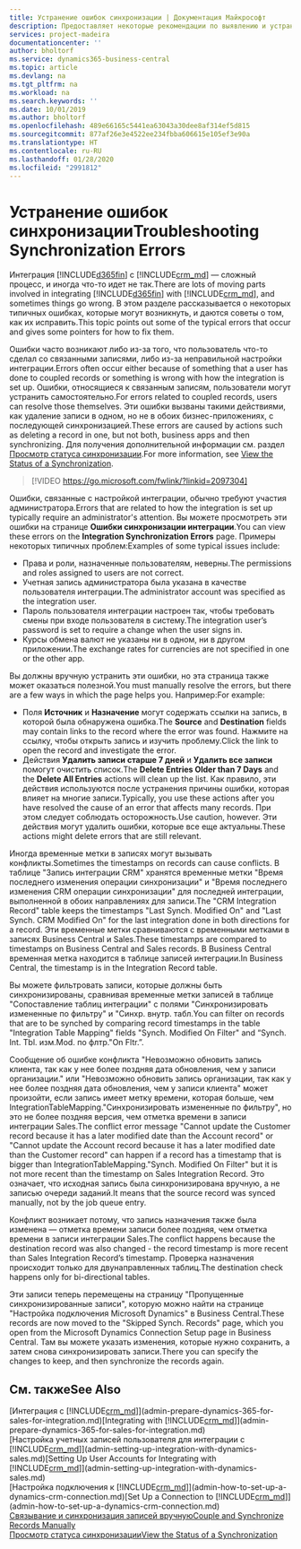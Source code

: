 ```yaml
---
title: Устранение ошибок синхронизации | Документация Майкрософт
description: Предоставляет некоторые рекомендации по выявлению и устранению ошибок синхронизации.
services: project-madeira
documentationcenter: ''
author: bholtorf
ms.service: dynamics365-business-central
ms.topic: article
ms.devlang: na
ms.tgt_pltfrm: na
ms.workload: na
ms.search.keywords: ''
ms.date: 10/01/2019
ms.author: bholtorf
ms.openlocfilehash: 489e66165c5441ea63043a30dee8af314ef5d815
ms.sourcegitcommit: 877af26e3e4522ee234fbba606615e105ef3e90a
ms.translationtype: HT
ms.contentlocale: ru-RU
ms.lasthandoff: 01/28/2020
ms.locfileid: "2991812"
---
```

# <a name="troubleshooting-synchronization-errors"></a><span data-ttu-id="9c633-103">Устранение ошибок синхронизации</span><span class="sxs-lookup"><span data-stu-id="9c633-103">Troubleshooting Synchronization Errors</span></span>
<span data-ttu-id="9c633-104">Интеграция [!INCLUDE[d365fin](includes/d365fin_md.md)] с [!INCLUDE[crm_md](includes/crm_md.md)] — сложный процесс, и иногда что-то идет не так.</span><span class="sxs-lookup"><span data-stu-id="9c633-104">There are lots of moving parts involved in integrating [!INCLUDE[d365fin](includes/d365fin_md.md)] with [!INCLUDE[crm_md](includes/crm_md.md)], and sometimes things go wrong.</span></span> <span data-ttu-id="9c633-105">В этом разделе рассказывается о некоторых типичных ошибках, которые могут возникнуть, и даются советы о том, как их исправить.</span><span class="sxs-lookup"><span data-stu-id="9c633-105">This topic points out some of the typical errors that occur and gives some pointers for how to fix them.</span></span>

<span data-ttu-id="9c633-106">Ошибки часто возникают либо из-за того, что пользователь что-то сделал со связанными записями, либо из-за неправильной настройки интеграции.</span><span class="sxs-lookup"><span data-stu-id="9c633-106">Errors often occur either because of something that a user has done to coupled records or something is wrong with how the integration is set up.</span></span> <span data-ttu-id="9c633-107">Ошибки, относящиеся к связанным записям, пользователи могут устранить самостоятельно.</span><span class="sxs-lookup"><span data-stu-id="9c633-107">For errors related to coupled records, users can resolve those themselves.</span></span> <span data-ttu-id="9c633-108">Эти ошибки вызваны такими действиями, как удаление записи в одном, но не в обоих бизнес-приложениях, с последующей синхронизацией.</span><span class="sxs-lookup"><span data-stu-id="9c633-108">These errors are caused by actions such as deleting a record in one, but not both, business apps and then synchronizing.</span></span> <span data-ttu-id="9c633-109">Для получения дополнительной информации см. раздел [Просмотр статуса синхронизации](admin-how-to-view-synchronization-status.md).</span><span class="sxs-lookup"><span data-stu-id="9c633-109">For more information, see [View the Status of a Synchronization](admin-how-to-view-synchronization-status.md).</span></span>

> [!VIDEO https://go.microsoft.com/fwlink/?linkid=2097304]

<span data-ttu-id="9c633-110">Ошибки, связанные с настройкой интеграции, обычно требуют участия администратора.</span><span class="sxs-lookup"><span data-stu-id="9c633-110">Errors that are related to how the integration is set up typically require an administrator's attention.</span></span> <span data-ttu-id="9c633-111">Вы можете просмотреть эти ошибки на странице **Ошибки синхронизации интеграции**.</span><span class="sxs-lookup"><span data-stu-id="9c633-111">You can view these errors on the **Integration Synchronization Errors** page.</span></span> <span data-ttu-id="9c633-112">Примеры некоторых типичных проблем:</span><span class="sxs-lookup"><span data-stu-id="9c633-112">Examples of some typical issues include:</span></span>  
  
* <span data-ttu-id="9c633-113">Права и роли, назначенные пользователям, неверны.</span><span class="sxs-lookup"><span data-stu-id="9c633-113">The permissions and roles assigned to users are not correct.</span></span>  
* <span data-ttu-id="9c633-114">Учетная запись администратора была указана в качестве пользователя интеграции.</span><span class="sxs-lookup"><span data-stu-id="9c633-114">The administrator account was specified as the integration user.</span></span>  
* <span data-ttu-id="9c633-115">Пароль пользователя интеграции настроен так, чтобы требовать смены при входе пользователя в систему.</span><span class="sxs-lookup"><span data-stu-id="9c633-115">The integration user’s password is set to require a change when the user signs in.</span></span>  
* <span data-ttu-id="9c633-116">Курсы обмена валют не указаны ни в одном, ни в другом приложении.</span><span class="sxs-lookup"><span data-stu-id="9c633-116">The exchange rates for currencies are not specified in one or the other app.</span></span>  
  
<span data-ttu-id="9c633-117">Вы должны вручную устранить эти ошибки, но эта страница также может оказаться полезной.</span><span class="sxs-lookup"><span data-stu-id="9c633-117">You must manually resolve the errors, but there are a few ways in which the page helps you.</span></span> <span data-ttu-id="9c633-118">Например:</span><span class="sxs-lookup"><span data-stu-id="9c633-118">For example:</span></span>  

* <span data-ttu-id="9c633-119">Поля **Источник** и **Назначение** могут содержать ссылки на запись, в которой была обнаружена ошибка.</span><span class="sxs-lookup"><span data-stu-id="9c633-119">The **Source** and **Destination** fields may contain links to the record where the error was found.</span></span> <span data-ttu-id="9c633-120">Нажмите на ссылку, чтобы открыть запись и изучить проблему.</span><span class="sxs-lookup"><span data-stu-id="9c633-120">Click the link to open the record and investigate the error.</span></span>  
* <span data-ttu-id="9c633-121">Действия **Удалить записи старше 7 дней** и **Удалить все записи** помогут очистить список.</span><span class="sxs-lookup"><span data-stu-id="9c633-121">The **Delete Entries Older than 7 Days** and the **Delete All Entries** actions will clean up the list.</span></span> <span data-ttu-id="9c633-122">Как правило, эти действия используются после устранения причины ошибки, которая влияет на многие записи.</span><span class="sxs-lookup"><span data-stu-id="9c633-122">Typically, you use these actions after you have resolved the cause of an error that affects many records.</span></span> <span data-ttu-id="9c633-123">При этом следует соблюдать осторожность.</span><span class="sxs-lookup"><span data-stu-id="9c633-123">Use caution, however.</span></span> <span data-ttu-id="9c633-124">Эти действия могут удалить ошибки, которые все еще актуальны.</span><span class="sxs-lookup"><span data-stu-id="9c633-124">These actions might delete errors that are still relevant.</span></span>

<span data-ttu-id="9c633-125">Иногда временные метки в записях могут вызывать конфликты.</span><span class="sxs-lookup"><span data-stu-id="9c633-125">Sometimes the timestamps on records can cause conflicts.</span></span> <span data-ttu-id="9c633-126">В таблице "Запись интеграции CRM" хранятся временные метки "Время последнего изменения операции синхронизации" и "Время последнего изменения CRM операции синхронизации" для последней интеграции, выполненной в обоих направлениях для записи.</span><span class="sxs-lookup"><span data-stu-id="9c633-126">The "CRM Integration Record" table keeps the timestamps "Last Synch. Modified On" and "Last Synch. CRM Modified On" for the last integration done in both directions for a record.</span></span> <span data-ttu-id="9c633-127">Эти временные метки сравниваются с временными метками в записях Business Central и Sales.</span><span class="sxs-lookup"><span data-stu-id="9c633-127">These timestamps are compared to timestamps on Business Central and Sales records.</span></span> <span data-ttu-id="9c633-128">В Business Central временная метка находится в таблице записей интеграции.</span><span class="sxs-lookup"><span data-stu-id="9c633-128">In Business Central, the timestamp is in the Integration Record table.</span></span>

<span data-ttu-id="9c633-129">Вы можете фильтровать записи, которые должны быть синхронизированы, сравнивая временные метки записей в таблице "Сопоставление таблиц интеграции" с полями "Синхронизировать измененные по фильтру" и "Синхр. внутр. табл.</span><span class="sxs-lookup"><span data-stu-id="9c633-129">You can filter on records that are to be synched by comparing record timestamps in the table "Integration Table Mapping" fields "Synch. Modified On Filter" and “Synch. Int. Tbl.</span></span> <span data-ttu-id="9c633-130">изм.</span><span class="sxs-lookup"><span data-stu-id="9c633-130">Mod.</span></span> <span data-ttu-id="9c633-131">по флтр."</span><span class="sxs-lookup"><span data-stu-id="9c633-131">On Fltr.”.</span></span>

<span data-ttu-id="9c633-132">Сообщение об ошибке конфликта "Невозможно обновить запись клиента, так как у нее более поздняя дата обновления, чем у записи организации." или "Невозможно обновить запись организации, так как у нее более поздняя дата обновления, чем у записи клиента" может произойти, если запись имеет метку времени, которая больше, чем IntegrationTableMapping."Синхронизировать измененные по фильтру", но это не более поздняя версия, чем отметка времени в записи интеграции Sales.</span><span class="sxs-lookup"><span data-stu-id="9c633-132">The conflict error message "Cannot update the Customer record because it has a later modified date than the Account record" or "Cannot update the Account record because it has a later modified date than the Customer record" can happen if a record has a timestamp that is bigger than IntegrationTableMapping."Synch. Modified On Filter" but it is not more recent than the timestamp on Sales Integration Record.</span></span> <span data-ttu-id="9c633-133">Это означает, что исходная запись была синхронизирована вручную, а не записью очереди заданий.</span><span class="sxs-lookup"><span data-stu-id="9c633-133">It means that the source record was synced manually, not by the job queue entry.</span></span> 

<span data-ttu-id="9c633-134">Конфликт возникает потому, что запись назначения также была изменена — отметка времени записи более поздняя, чем отметка времени в записи интеграции Sales.</span><span class="sxs-lookup"><span data-stu-id="9c633-134">The conflict happens because the destination record was also changed  - the record timestamp is more recent than Sales Integration Record’s timestamp.</span></span> <span data-ttu-id="9c633-135">Проверка назначения происходит только для двунаправленных таблиц.</span><span class="sxs-lookup"><span data-stu-id="9c633-135">The destination check happens only for bi-directional tables.</span></span> 

<span data-ttu-id="9c633-136">Эти записи теперь перемещены на страницу "Пропущенные синхронизированные записи", которую можно найти на странице "Настройка подключения Microsoft Dynamics" в Business Central.</span><span class="sxs-lookup"><span data-stu-id="9c633-136">These records are now moved to the "Skipped Synch. Records" page, which you open from the Microsoft Dynamics Connection Setup page in Business Central.</span></span> <span data-ttu-id="9c633-137">Там вы можете указать изменения, которые нужно сохранить, а затем снова синхронизировать записи.</span><span class="sxs-lookup"><span data-stu-id="9c633-137">There you can specify the changes to keep, and then synchronize the records again.</span></span>

## <a name="see-also"></a><span data-ttu-id="9c633-138">См. также</span><span class="sxs-lookup"><span data-stu-id="9c633-138">See Also</span></span>
<span data-ttu-id="9c633-139">[Интеграция с [!INCLUDE[crm_md](includes/crm_md.md)]](admin-prepare-dynamics-365-for-sales-for-integration.md)</span><span class="sxs-lookup"><span data-stu-id="9c633-139">[Integrating with [!INCLUDE[crm_md](includes/crm_md.md)]](admin-prepare-dynamics-365-for-sales-for-integration.md)</span></span>  
<span data-ttu-id="9c633-140">[Настройка учетных записей пользователя для интеграции с [!INCLUDE[crm_md](includes/crm_md.md)]](admin-setting-up-integration-with-dynamics-sales.md)</span><span class="sxs-lookup"><span data-stu-id="9c633-140">[Setting Up User Accounts for Integrating with [!INCLUDE[crm_md](includes/crm_md.md)]](admin-setting-up-integration-with-dynamics-sales.md)</span></span>  
<span data-ttu-id="9c633-141">[Настройка подключения к [!INCLUDE[crm_md](includes/crm_md.md)]](admin-how-to-set-up-a-dynamics-crm-connection.md)</span><span class="sxs-lookup"><span data-stu-id="9c633-141">[Set Up a Connection to [!INCLUDE[crm_md](includes/crm_md.md)]](admin-how-to-set-up-a-dynamics-crm-connection.md)</span></span>  
[<span data-ttu-id="9c633-142">Связывание и синхронизация записей вручную</span><span class="sxs-lookup"><span data-stu-id="9c633-142">Couple and Synchronize Records Manually</span></span>](admin-how-to-couple-and-synchronize-records-manually.md)  
[<span data-ttu-id="9c633-143">Просмотр статуса синхронизации</span><span class="sxs-lookup"><span data-stu-id="9c633-143">View the Status of a Synchronization</span></span>](admin-how-to-view-synchronization-status.md)  
